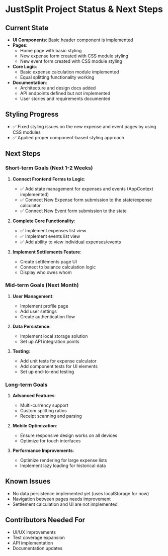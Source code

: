 # JustSplit Project Status & Next Steps

## Current State

- **UI Components**: Basic header component is implemented
- **Pages**:
  - Home page with basic styling
  - New expense form created with CSS module styling
  - New event form created with CSS module styling
- **Core Logic**:
  - Basic expense calculation module implemented
  - Equal splitting functionality working
- **Documentation**:
  - Architecture and design docs added
  - API endpoints defined but not implemented
  - User stories and requirements documented

## Styling Progress
- ✅ Fixed styling issues on the new expense and event pages by using CSS modules
- ✅ Applied proper component-based styling approach

## Next Steps

### Short-term Goals (Next 1-2 Weeks)
1. **Connect Frontend Forms to Logic**:
   - ✅ Add state management for expenses and events (AppContext implemented)
   - ✅ Connect New Expense form submission to the state/expense calculator
   - ✅ Connect New Event form submission to the state

2. **Complete Core Functionality**:
   - ✅ Implement expenses list view
   - ✅ Implement events list view
   - ✅ Add ability to view individual expenses/events

3. **Implement Settlements Feature**:
   - Create settlements page UI
   - Connect to balance calculation logic
   - Display who owes whom

### Mid-term Goals (Next Month)
1. **User Management**:
   - Implement profile page
   - Add user settings
   - Create authentication flow

2. **Data Persistence**:
   - Implement local storage solution
   - Set up API integration points

3. **Testing**:
   - Add unit tests for expense calculator
   - Add component tests for UI elements
   - Set up end-to-end testing

### Long-term Goals
1. **Advanced Features**:
   - Multi-currency support
   - Custom splitting ratios
   - Receipt scanning and parsing

2. **Mobile Optimization**:
   - Ensure responsive design works on all devices
   - Optimize for touch interfaces

3. **Performance Improvements**:
   - Optimize rendering for large expense lists
   - Implement lazy loading for historical data

## Known Issues
- No data persistence implemented yet (uses localStorage for now)
- Navigation between pages needs improvement
- Settlement calculation and UI are not implemented

## Contributors Needed For
- UI/UX improvements
- Test coverage expansion
- API implementation
- Documentation updates
